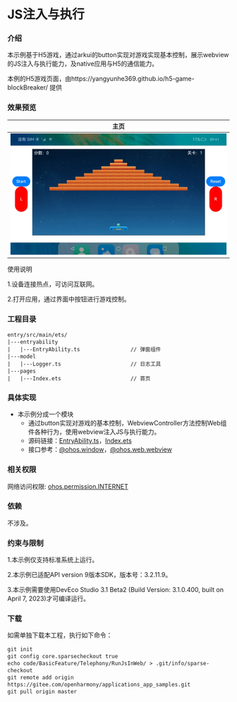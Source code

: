 # JS注入与执行

### 介绍

本示例基于H5游戏，通过arkui的button实现对游戏实现基本控制，展示webview的JS注入与执行能力，及native应用与H5的通信能力。

本例的H5游戏页面，由https://yangyunhe369.github.io/h5-game-blockBreaker/ 提供

### 效果预览

|主页|
|--------------------------------|
|![](screenshots/device/main.jpg)|

使用说明

1.设备连接热点，可访问互联网。

2.打开应用，通过界面中按钮进行游戏控制。

### 工程目录
```
entry/src/main/ets/
|---entryability
|   |---EntryAbility.ts                // 弹窗组件
|---model
|   |---Logger.ts                      // 日志工具
|---pages
|   |---Index.ets                      // 首页
```

### 具体实现

* 本示例分成一个模块
  * 通过button实现对游戏的基本控制，WebviewController方法控制Web组件各种行为，使用webview注入JS与执行能力。
  * 源码链接：[EntryAbility.ts](entry/src/main/ets/entryability/EntryAbility.ts)，[Index.ets](entry/src/main/ets/pages/Index.ets)
  * 接口参考：[@ohos.window](https://docs.openharmony.cn/pages/v4.0/zh-cn/application-dev/reference/apis/js-apis-window.md)，[@ohos.web.webview](https://docs.openharmony.cn/pages/v4.0/zh-cn/application-dev/reference/apis/js-apis-webview.md)

### 相关权限

网络访问权限: [ohos.permission.INTERNET](https://gitee.com/openharmony/docs/blob/master/zh-cn/application-dev/security/AccessToken/permissions-for-all.md#ohospermissioninternet)

### 依赖

不涉及。

### 约束与限制

1.本示例仅支持标准系统上运行。

2.本示例已适配API version 9版本SDK，版本号：3.2.11.9。

3.本示例需要使用DevEco Studio 3.1 Beta2 (Build Version: 3.1.0.400, built on April 7, 2023)才可编译运行。

### 下载

如需单独下载本工程，执行如下命令：
```
git init
git config core.sparsecheckout true
echo code/BasicFeature/Telephony/RunJsInWeb/ > .git/info/sparse-checkout
git remote add origin https://gitee.com/openharmony/applications_app_samples.git
git pull origin master

```